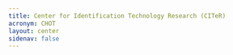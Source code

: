 ```yaml
---
title: Center for Identification Technology Research (CITeR)
acronym: CHOT
layout: center
sidenav: false
---
```

